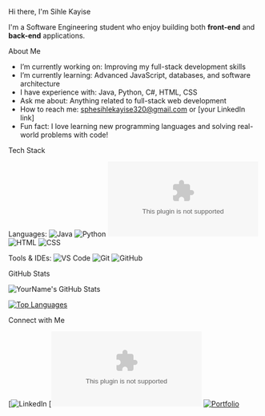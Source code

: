 Hi there, I'm Sihle Kayise

 I'm a Software Engineering student who enjoy building both **front-end** and **back-end** applications.

 About Me

-  I’m currently working on: Improving my full-stack development skills
-  I’m currently learning: Advanced JavaScript, databases, and software architecture
-  I have experience with: Java, Python, C#, HTML, CSS
-  Ask me about: Anything related to full-stack web development
-  How to reach me: sphesihlekayise320@gmail.com or [your LinkedIn link]
-  Fun fact: I love learning new programming languages and solving real-world problems with code!

Tech Stack

Languages:
![Java](https://img.shields.io/badge/-Java-007396?style=flat-square&logo=java&logoColor=white)
![Python](https://img.shields.io/badge/-Python-3776AB?style=flat-square&logo=python&logoColor=white)
![C#](https://github.com/sihle588/DotNet-Experiments/blob/main/BankAccountSimulator.zip
)
![HTML](https://img.shields.io/badge/-HTML5-E34F26?style=flat-square&logo=html5&logoColor=white)
![CSS](https://img.shields.io/badge/-CSS3-1572B6?style=flat-square&logo=css3)

Tools & IDEs:
![VS Code](https://img.shields.io/badge/-VSCode-007ACC?style=flat-square&logo=visual-studio-code)
![Git](https://img.shields.io/badge/-Git-F05032?style=flat-square&logo=git&logoColor=white)
![GitHub](https://img.shields.io/badge/-GitHub-181717?style=flat-square&logo=github)

GitHub Stats

![YourName's GitHub Stats](https://github-readme-stats.vercel.app/api?username=your-username&show_icons=true&theme=radical)

[![Top Languages](https://github-readme-stats.vercel.app/api/top-langs/?username=your-username&layout=compact&theme=radical)](https://github.com/anuraghazra/github-readme-stats)

 Connect with Me

[![LinkedIn](sihle-kayise-12b1622b4)
[![Email](sphesihlekayise320@gmaiol.com)
[![Portfolio](https://img.shields.io/badge/-Portfolio-000?style=flat-square&logo=vercel&logoColor=white)](https://your-portfolio.com)

